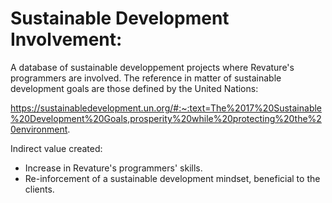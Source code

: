 # Sustainable Development Involvement:
A database of sustainable developpement projects where Revature's programmers are involved.
The reference in matter of sustainable development goals are those defined by the United Nations:

https://sustainabledevelopment.un.org/#:~:text=The%2017%20Sustainable%20Development%20Goals,prosperity%20while%20protecting%20the%20environment.

Indirect value created:
* Increase in Revature's programmers' skills.
* Re-inforcement of a sustainable development mindset, beneficial to the clients. 


